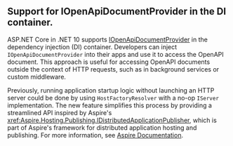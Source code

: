 ## Support for IOpenApiDocumentProvider in the DI container.

ASP.NET Core in .NET 10 supports [IOpenApiDocumentProvider](https://source.dot.net/#Microsoft.AspNetCore.OpenApi/Services/IOpenApiDocumentProvider.cs) in the dependency injection (DI) container. Developers can inject `IOpenApiDocumentProvider` into their apps and use it to access the OpenAPI document. This approach is useful for accessing OpenAPI documents outside the context of HTTP requests, such as in background services or custom middleware.

Previously, running application startup logic without launching an HTTP server could be done by using `HostFactoryResolver` with a no-op `IServer` implementation. The new feature simplifies this process by providing a streamlined API inspired by Aspire's <xref:Aspire.Hosting.Publishing.IDistributedApplicationPublisher>, which is part of Aspire's framework for distributed application hosting and publishing. For more information, see [Aspire Documentation](https://aspire.example.com/docs/distributed-application-publisher).


